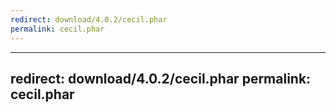```yaml
---
redirect: download/4.0.2/cecil.phar
permalink: cecil.phar
---
```

---
redirect: download/4.0.2/cecil.phar
permalink: cecil.phar
---
